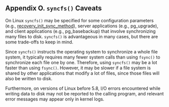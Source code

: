 ## Appendix O. `syncfs()` Caveats

On Linux `syncfs()` may be specified for some configuration parameters (e.g., [recovery\_init\_sync\_method](runtime-config-error-handling#GUC-RECOVERY-INIT-SYNC-METHOD)), server applications (e.g., pg\_upgrade), and client applications (e.g., pg\_basebackup) that involve synchronizing many files to disk. `syncfs()` is advantageous in many cases, but there are some trade-offs to keep in mind.

Since `syncfs()` instructs the operating system to synchronize a whole file system, it typically requires many fewer system calls than using `fsync()` to synchronize each file one by one. Therefore, using `syncfs()` may be a lot faster than using `fsync()`. However, it may be slower if a file system is shared by other applications that modify a lot of files, since those files will also be written to disk.

Furthermore, on versions of Linux before 5.8, I/O errors encountered while writing data to disk may not be reported to the calling program, and relevant error messages may appear only in kernel logs.